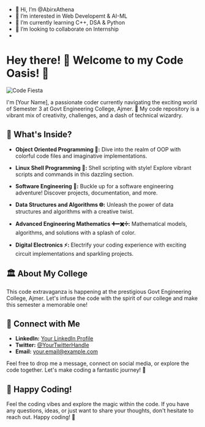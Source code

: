 - 👋 Hi, I’m @AbirxAthena
- 👀 I’m interested in Web Developemt & AI-ML
- 🌱 I’m currently learning C++, DSA & Python
- 💞️ I’m looking to collaborate on Internship
- 
# Hey there! 👋 Welcome to my Code Oasis! 🌟

![Code Fiesta](https://your-image-url-here.jpg)

I'm [Your Name], a passionate coder currently navigating the exciting world of Semester 3 at Govt Engineering College, Ajmer. 🚀 My code repository is a vibrant mix of creativity, challenges, and a dash of technical wizardry.

## 🌈 What's Inside?

- **Object Oriented Programming 🎨:** Dive into the realm of OOP with colorful code files and imaginative implementations.
  
- **Linux Shell Programming 🐚:** Shell scripting with style! Explore vibrant scripts and commands in this dazzling section.

- **Software Engineering 🚁:** Buckle up for a software engineering adventure! Discover projects, documentation, and more.

- **Data Structures and Algorithms 🌐:** Unleash the power of data structures and algorithms with a creative twist.

- **Advanced Engineering Mathematics ➕➖✖️➗:** Mathematical models, algorithms, and solutions with a splash of color.

- **Digital Electronics ⚡:** Electrify your coding experience with exciting circuit implementations and sparkling projects.

## 🏛️ About My College

This code extravaganza is happening at the prestigious Govt Engineering College, Ajmer. Let's infuse the code with the spirit of our college and make this semester a memorable one!

## 🚀 Connect with Me

- **LinkedIn:** [Your LinkedIn Profile](https://www.linkedin.com/in/your-profile)
- **Twitter:** [@YourTwitterHandle](https://twitter.com/your-handle)
- **Email:** your.email@example.com

Feel free to drop me a message, connect on social media, or explore the code together. Let's make coding a fantastic journey! 🚀

## 🎉 Happy Coding!

Feel the coding vibes and explore the magic within the code. If you have any questions, ideas, or just want to share your thoughts, don't hesitate to reach out. Happy coding! 🎉
